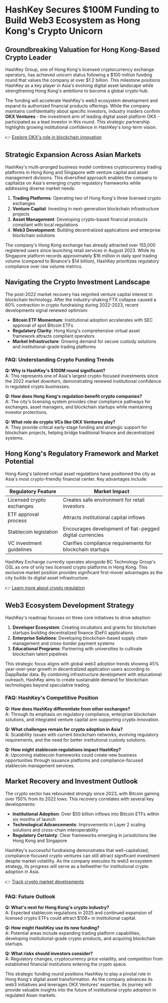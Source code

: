 # HashKey Secures $100M Funding to Build Web3 Ecosystem as Hong Kong's Crypto Unicorn  

## Groundbreaking Valuation for Hong Kong-Based Crypto Leader  
HashKey Group, one of Hong Kong's licensed cryptocurrency exchange operators, has achieved unicorn status following a $100 million funding round that values the company at over $1.2 billion. This milestone positions HashKey as a key player in Asia's evolving digital asset landscape while strengthening Hong Kong's ambitions to become a global crypto hub.  

The funding will accelerate HashKey's web3 ecosystem development and expand its authorized financial products offerings. While the company maintains confidentiality about specific investors, industry insiders confirm **OKX Ventures** - the investment arm of leading digital asset platform OKX - participated as a lead investor in this round. This strategic partnership highlights growing institutional confidence in HashKey's long-term vision.  

👉 [Explore OKX's role in blockchain innovation](https://bit.ly/okx-bonus)  

## Strategic Expansion Across Asian Markets  
HashKey's multi-pronged business model combines cryptocurrency trading platforms in Hong Kong and Singapore with venture capital and asset management divisions. This diversified approach enables the company to capitalize on Asia's emerging crypto regulatory frameworks while addressing diverse market needs:  

1. **Trading Platforms**: Operating two of Hong Kong's three licensed crypto exchanges  
2. **Venture Capital**: Investing in next-generation blockchain infrastructure projects  
3. **Asset Management**: Developing crypto-based financial products compliant with local regulations  
4. **Web3 Development**: Building decentralized applications and enterprise blockchain solutions  

The company's Hong Kong exchange has already attracted over 155,000 registered users since launching retail services in August 2023. While its Singapore platform records approximately $16 million in daily spot trading volume (compared to Binance's $14 billion), HashKey prioritizes regulatory compliance over raw volume metrics.  

## Navigating the Crypto Investment Landscape  
The post-2022 market recovery has reignited venture capital interest in blockchain technology. After the industry-shaking FTX collapse caused a 60% contraction in crypto fundraising during 2022-2023, recent developments signal renewed optimism:  

- **Bitcoin ETF Momentum**: Institutional adoption accelerates with SEC approval of spot Bitcoin ETFs  
- **Regulatory Clarity**: Hong Kong's comprehensive virtual asset framework attracts compliant operators  
- **Market Infrastructure**: Growing demand for secure custody solutions and institutional-grade trading platforms  

### FAQ: Understanding Crypto Funding Trends  

**Q: Why is HashKey's $100M round significant?**  
A: This represents one of Asia's largest crypto-focused investments since the 2022 market downturn, demonstrating renewed institutional confidence in regulated crypto businesses.  

**Q: How does Hong Kong's regulation benefit crypto companies?**  
A: The city's licensing system provides clear compliance pathways for exchanges, asset managers, and blockchain startups while maintaining investor protections.  

**Q: What role do crypto VCs like OKX Ventures play?**  
A: They provide critical early-stage funding and strategic support for blockchain projects, helping bridge traditional finance and decentralized systems.  

## Hong Kong's Regulatory Framework and Market Potential  
Hong Kong's tailored virtual asset regulations have positioned the city as Asia's most crypto-friendly financial center. Key advantages include:  

| Regulatory Feature          | Market Impact                          |  
|----------------------------|----------------------------------------|  
| Licensed crypto exchanges   | Creates safe environment for retail investors |  
| ETF approval process        | Attracts institutional capital inflows   |  
| Stablecoin legislation      | Encourages development of fiat-pegged digital currencies |  
| VC investment guidelines    | Clarifies compliance requirements for blockchain startups |  

HashKey Exchange currently operates alongside BC Technology Group's OSL as one of only two licensed crypto platforms in Hong Kong. This exclusive market position provides significant first-mover advantages as the city builds its digital asset infrastructure.  

👉 [Learn more about crypto regulation](https://bit.ly/okx-bonus)  

## Web3 Ecosystem Development Strategy  
HashKey's roadmap focuses on three core initiatives to drive adoption:  

1. **Developer Ecosystem**: Creating incubators and grants for blockchain startups building decentralized finance (DeFi) applications  
2. **Enterprise Solutions**: Developing blockchain-based supply chain management and cross-border payment systems  
3. **Educational Programs**: Partnering with universities to cultivate blockchain talent pipelines  

This strategic focus aligns with global web3 adoption trends showing 45% year-over-year growth in decentralized application users according to DappRadar data. By combining infrastructure development with educational outreach, HashKey aims to create sustainable demand for blockchain technologies beyond speculative trading.  

### FAQ: HashKey's Competitive Position  

**Q: How does HashKey differentiate from other exchanges?**  
A: Through its emphasis on regulatory compliance, enterprise blockchain solutions, and integrated venture capital arm supporting crypto innovation.  

**Q: What challenges remain for crypto adoption in Asia?**  
A: Scalability issues with current blockchain networks, evolving regulatory requirements, and the need for better institutional custody solutions.  

**Q: How might stablecoin regulations impact HashKey?**  
A: Upcoming stablecoin frameworks could create new business opportunities through issuance platforms and compliance-focused stablecoin management services.  

## Market Recovery and Investment Outlook  
The crypto sector has rebounded strongly since 2023, with Bitcoin gaining over 150% from its 2022 lows. This recovery correlates with several key developments:  

- **Institutional Adoption**: Over $50 billion inflows into Bitcoin ETFs within six months of launch  
- **Technological Advancements**: Improvements in Layer 2 scaling solutions and cross-chain interoperability  
- **Regulatory Certainty**: Clear frameworks emerging in jurisdictions like Hong Kong and Singapore  

HashKey's successful fundraising demonstrates that well-capitalized, compliance-focused crypto ventures can still attract significant investment despite market volatility. As the company executes its web3 ecosystem strategy, its progress will serve as a bellwether for institutional crypto adoption in Asia.  

👉 [Track crypto market developments](https://bit.ly/okx-bonus)  

### FAQ: Future Outlook  

**Q: What's next for Hong Kong's crypto industry?**  
A: Expected stablecoin regulations in 2025 and continued expansion of licensed crypto ETFs could attract $10B+ in institutional capital.  

**Q: How might HashKey use its new funding?**  
A: Potential areas include expanding trading platform capabilities, developing institutional-grade crypto products, and acquiring blockchain startups.  

**Q: What risks should investors consider?**  
A: Regulatory changes, cryptocurrency price volatility, and competition from established financial institutions entering the crypto space.  

This strategic funding round positions HashKey to play a pivotal role in Hong Kong's digital asset transformation. As the company advances its web3 initiatives and leverages OKX Ventures' expertise, its journey will provide valuable insights into the future of institutional crypto adoption in regulated Asian markets.